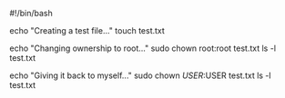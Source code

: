 #!/bin/bash

echo "Creating a test file..."
touch test.txt

echo "Changing ownership to root..."
sudo chown root:root test.txt
ls -l test.txt

echo "Giving it back to myself..."
sudo chown $USER:$USER test.txt
ls -l test.txt
